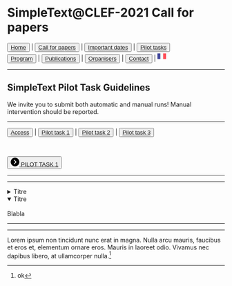 # SimpleText@CLEF-2021 Call for papers

<button>[Home](https://simpletext-madics.github.io/2021/clef/en)</button> | <button>[Call for papers](https://simpletext-madics.github.io/2021/clef/en/CFP)</button> | <button>[Important dates](https://simpletext-madics.github.io/2021/clef/en/dates)</button> | <button>[Pilot tasks](https://simpletext-madics.github.io/2021/clef/en/tasks)</button>  
<button>[Program](https://simpletext-madics.github.io/2021/clef/en/program)</button> | <button>[Publications](https://simpletext-madics.github.io/2021/clef/en/publications)</button> | <button>[Organisers](https://simpletext-madics.github.io/2021/clef/en/organisers)</button> | <button>[Contact](https://simpletext-madics.github.io/2021/clef/en/contact)</button> | [<img src="FR.png" width="20">](https://simpletext-madics.github.io/2021/clef/fr/task1)

---

## SimpleText Pilot Task Guidelines

We invite you to submit both automatic and manual runs! Manual intervention should be reported.

---

<button>[Access](https://simpletext-madics.github.io/2021/clef/en/tasks)</button> | <button>[Pilot task 1](https://simpletext-madics.github.io/2021/clef/en/task1)</button> | <button>[Pilot task 2](https://simpletext-madics.github.io/2021/clef/en/task2)</button> | <button>[Pilot task 3](https://simpletext-madics.github.io/2021/clef/en/task3)</button>

<br>

<button>[<img src="next.png" width="20" vertical-align="middle"> PILOT TASK 1](https://simpletext-madics.github.io/2021/clef/en/task1)</button>

---
---

<details>
<summary>Titre</summary>
<br>
Blabla
</details>

<details open>
<summary>Titre</summary>
<br>
Blabla
</details>

---
---

Lorem ipsum non tincidunt nunc erat in magna. Nulla arcu mauris, faucibus et eros et, elementum ornare eros. Mauris in laoreet odio. Vivamus nec dapibus libero, at ullamcorper nulla.[^1]

[^1]: ok



